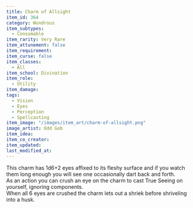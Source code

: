 ```yaml
---
title: Charm of Allsight
item_id: 364
category: Wondrous
item_subtypes: 
  - Consumable
item_rarity: Very Rare
item_attunement: false
item_requirement: 
item_curse: false
item_classes: 
  - All
item_school: Divination
item_role: 
  - Utility
item_damage: 
tags:
  - Vision
  - Eyes
  - Perception
  - Spellcasting
item_image: "/images/item_art/charm-of-allsight.png"
image_artist: Odd Gob
item_idea: 
item_co_creator: 
item_updated: 
last_modified_at: 
---
```


This charm has 1d6+2 eyes affixed to its fleshy surface and if you watch them long enough you will see one occasionally dart back and forth.  
As an action you can crush an eye on the charm to cast <magic-spell>True Seeing</magic-spell> on yourself, ignoring components.  
When all 6 eyes are crushed the charm lets out a shriek before shriveling into a husk.
